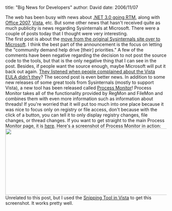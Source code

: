 
title: "Big News for Developers"
author: David
date: 2006/11/07

The web has been busy with news about [.NET 3.0 going RTM](http://www.netfx3.com/blogs/news_and_announcements/archive/2006/11/06/.NET-Framework-3.0-has-been-released_2100_.aspx), along with [Office 2007](http://blogs.msdn.com/jensenh/archive/2006/11/06/office-2007-released-to-manufacturing.aspx), [Vista](http://blogs.zdnet.com/microsoft/?p=90), etc. But some other news that hasn't received quite as much publicity is news regarding Sysinternals at Microsoft. There were a couple of posts today that I thought were very interesting.  
The first post is about the [move from the original Sysinternals site over to Microsoft](http://blogs.technet.com/sysinternals/archive/2006/10/30/sysinternals-site-migration.aspx). I think the best part of the announcement is the focus on letting the "community demand help drive [their] priorities." A few of the comments have been negative regarding the decision to not post the source code to the tools, but that is the only negative thing that I can see in the post. Besides, if people want the source enough, maybe Microsoft will put it back out again. [They listened when people complained about the Vista EULA didn't they](http://www.windows-now.com/blogs/robert/archive/2006/11/02/microsoft-listens-vista-eula-changes.aspx)? 
The second post is even better news. In addition to some new releases of some great tools from Sysinternals (mostly to support Vista), a new tool has been released called [Process Monitor](http://blogs.technet.com/sysinternals/archive/2006/11/06/new-sysinternals-techcenter.aspx)! Process Monitor takes all of the functionality provided by RegMon and FileMon and combines them with even more information such as information about threads! If you're worried that it will put too much into one place because it was nice to focus only on registry or file access, don't because with the click of a button, you can tell it to only display registry changes, file changes, or thread changes. If you want to get straight to the main Process Monitor page, it is [here](http://www.microsoft.com/technet/sysinternals/utilities/processmonitor.mspx). 
Here's a screenshot of Process Monitor in action: 
[<img style="border-right: 0px; border-top: 0px; border-left: 0px; border-bottom: 0px" height="208" src="http://www.mohundro.com/blog/content/binary/WindowsLiveWriter/BigNewsforDevelopers_109DF/image%7B0%7D_thumb.png" width="769" border="0">](http://www.mohundro.com/blog/content/binary/WindowsLiveWriter/BigNewsforDevelopers_109DF/image%7B0%7D%5B2%5D.png)  
Unrelated to this post, but I used the <a href="http://blogs.zdnet.com/Bott/?page_id=164&page=4">Snipping Tool in Vista</a> to get this screenshot. It works pretty well.
